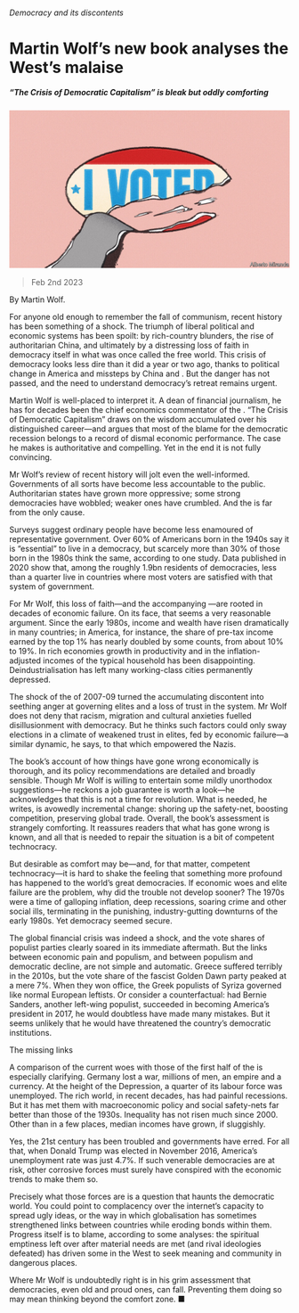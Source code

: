 ###### Democracy and its discontents

# Martin Wolf’s new book analyses the West’s malaise 

##### “The Crisis of Democratic Capitalism” is bleak but oddly comforting 

![image](images/20230204_CUD001.jpg) 

> Feb 2nd 2023 

By Martin Wolf. 

For anyone old enough to remember the fall of communism, recent history has been something of a shock. The triumph of liberal political and economic systems has been spoilt: by rich-country blunders, the rise of authoritarian China, and ultimately by a distressing loss of faith in democracy itself in what was once called the free world. This crisis of democracy looks less dire than it did a year or two ago, thanks to political change in America and missteps by China and . But the danger has not passed, and the need to understand democracy’s retreat remains urgent.

Martin Wolf is well-placed to interpret it. A dean of financial journalism, he has for decades been the chief economics commentator of the . “The Crisis of Democratic Capitalism” draws on the wisdom accumulated over his distinguished career—and argues that most of the blame for the democratic recession belongs to a record of dismal economic performance. The case he makes is authoritative and compelling. Yet in the end it is not fully convincing. 

Mr Wolf’s review of recent history will jolt even the well-informed. Governments of all sorts have become less accountable to the public. Authoritarian states have grown more oppressive; some strong democracies have wobbled; weaker ones have crumbled. And the  is far from the only cause. 

Surveys suggest ordinary people have become less enamoured of representative government. Over 60% of Americans born in the 1940s say it is “essential” to live in a democracy, but scarcely more than 30% of those born in the 1980s think the same, according to one study. Data published in 2020 show that, among the roughly 1.9bn residents of democracies, less than a quarter live in countries where most voters are satisfied with that system of government.

For Mr Wolf, this loss of faith—and the accompanying —are rooted in decades of economic failure. On its face, that seems a very reasonable argument. Since the early 1980s, income and wealth  have risen dramatically in many countries; in America, for instance, the share of pre-tax income earned by the top 1% has nearly doubled by some counts, from about 10% to 19%. In rich economies growth in productivity and in the inflation-adjusted incomes of the typical household has been disappointing. Deindustrialisation has left many working-class cities permanently depressed. 

The shock of the  of 2007-09 turned the accumulating discontent into seething anger at governing elites and a loss of trust in the system. Mr Wolf does not deny that racism, migration and cultural anxieties fuelled disillusionment with democracy. But he thinks such factors could only sway elections in a climate of weakened trust in elites, fed by economic failure—a similar dynamic, he says, to that which empowered the Nazis.

The book’s account of how things have gone wrong economically is thorough, and its policy recommendations are detailed and broadly sensible. Though Mr Wolf is willing to entertain some mildly unorthodox suggestions—he reckons a job guarantee is worth a look—he acknowledges that this is not a time for revolution. What is needed, he writes, is avowedly incremental change: shoring up the safety-net, boosting competition, preserving global trade. Overall, the book’s assessment is strangely comforting. It reassures readers that what has gone wrong is known, and all that is needed to repair the situation is a bit of competent technocracy.

But desirable as comfort may be—and, for that matter, competent technocracy—it is hard to shake the feeling that something more profound has happened to the world’s great democracies. If economic woes and elite failure are the problem, why did the trouble not develop sooner? The 1970s were a time of galloping inflation, deep recessions, soaring crime and other social ills, terminating in the punishing, industry-gutting downturns of the early 1980s. Yet democracy seemed secure. 

The global financial crisis was indeed a shock, and the vote shares of populist parties clearly soared in its immediate aftermath. But the links between economic pain and populism, and between populism and democratic decline, are not simple and automatic. Greece suffered terribly in the 2010s, but the vote share of the fascist Golden Dawn party peaked at a mere 7%. When they won office, the Greek populists of Syriza governed like normal European leftists. Or consider a counterfactual: had Bernie Sanders, another left-wing populist, succeeded in becoming America’s president in 2017, he would doubtless have made many mistakes. But it seems unlikely that he would have threatened the country’s democratic institutions.

The missing links

A comparison of the current woes with those of the first half of the  is especially clarifying. Germany lost a war, millions of men, an empire and a currency. At the height of the Depression, a quarter of its labour force was unemployed. The rich world, in recent decades, has had painful recessions. But it has met them with macroeconomic policy and social safety-nets far better than those of the 1930s. Inequality has not risen much since 2000. Other than in a few places, median incomes have grown, if sluggishly. 

Yes, the 21st century has been troubled and governments have erred. For all that, when Donald Trump was elected in November 2016, America’s unemployment rate was just 4.7%. If such venerable democracies are at risk, other corrosive forces must surely have conspired with the economic trends to make them so.

Precisely what those forces are is a question that haunts the democratic world. You could point to complacency over the internet’s capacity to spread ugly ideas, or the way in which globalisation has sometimes strengthened links between countries while eroding bonds within them. Progress itself is to blame, according to some analyses: the spiritual emptiness left over after material needs are met (and rival ideologies defeated) has driven some in the West to seek meaning and community in dangerous places.

Where Mr Wolf is undoubtedly right is in his grim assessment that democracies, even old and proud ones, can fall. Preventing them doing so may mean thinking beyond the comfort zone. ■


